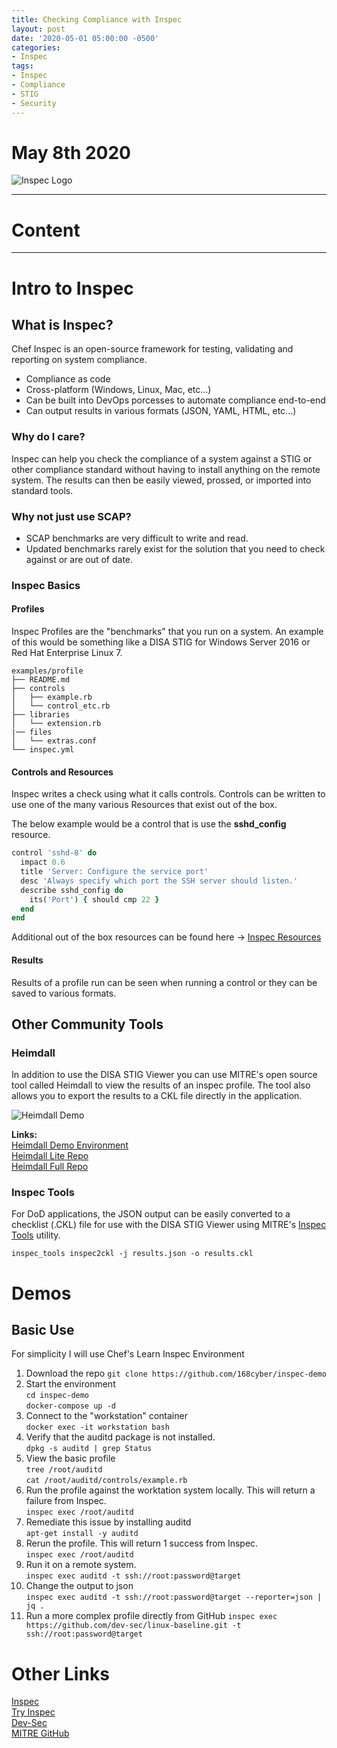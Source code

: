 ```yaml
---
title: Checking Compliance with Inspec
layout: post
date: '2020-05-01 05:00:00 -0500'
categories:
- Inspec
tags:
- Inspec
- Compliance
- STIG
- Security
---
```


# May 8th 2020

![Inspec Logo](https://github.com/inspec/inspec/raw/master/www/source/images/inspec-by-chef-logo.png)

* * *
# Content

***
# Intro to Inspec  

## What is Inspec?  
Chef Inspec is an open-source framework for testing, validating and reporting on system compliance.  

- Compliance as code
- Cross-platform (Windows, Linux, Mac, etc...)
- Can be built into DevOps porcesses to automate compliance end-to-end
- Can output results in various formats (JSON, YAML, HTML, etc...)

### Why do I care?  
Inspec can help you check the compliance of a system against a STIG or other compliance standard without having to install anything on the remote system. The results can then be easily viewed, prossed, or imported into standard tools.

### Why not just use SCAP?  

- SCAP benchmarks are very difficult to write and read.
- Updated benchmarks rarely exist for the solution that you need to check against or are out of date. 

### Inspec Basics  
#### Profiles  
Inspec Profiles are the "benchmarks" that you run on a system. An example of this would be something like a DISA STIG for Windows Server 2016 or Red Hat Enterprise Linux 7.  
``` 
examples/profile
├── README.md
├── controls
│   ├── example.rb
│   └── control_etc.rb
├── libraries
│   └── extension.rb
|── files
│   └── extras.conf
└── inspec.yml
```  

#### Controls and Resources
Inspec writes a check using what it calls controls. Controls can be written to use one of the many various Resources that exist out of the box. 

The below example would be a control that is use the **sshd_config** resource. 

``` ruby
control 'sshd-8' do
  impact 0.6
  title 'Server: Configure the service port'
  desc 'Always specify which port the SSH server should listen.'
  describe sshd_config do
    its('Port') { should cmp 22 }
  end
end
```
Additional out of the box resources can be found here -> [Inspec Resources](https://www.inspec.io/docs/reference/resources/)

#### Results
Results of a profile run can be seen when running a control or they can be saved to various formats. 

## Other Community Tools

### Heimdall
In addition to use the DISA STIG Viewer you can use MITRE's open source tool called Heimdall to view the results of an inspec profile. The tool also allows you to export the results to a CKL file directly in the application.

![Heimdall Demo](https://github.com/mitre/heimdall-lite/raw/master/public/heidmall-lite-2.0-demo-5fps.gif)

**Links:**  
[Heimdall Demo Environment](https://heimdall-demo.mitre.org/)  
[Heimdall Lite Repo](https://github.com/mitre/heimdall-lite)  
[Heimdall Full Repo](https://github.com/mitre/heimdall)  

### Inspec Tools
For DoD applications, the JSON output can be easily converted to a checklist (.CKL) file for use with the DISA STIG Viewer using MITRE's [Inspec Tools](https://inspec-tools.mitre.org/) utility.  

```
inspec_tools inspec2ckl -j results.json -o results.ckl
```

# Demos

## Basic Use
For simplicity I will use Chef's Learn Inspec Environment

1. Download the repo 
`git clone https://github.com/168cyber/inspec-demo`  
2. Start the environment  
`cd inspec-demo`  
`docker-compose up -d`
3. Connect to the "workstation" container  
`docker exec -it workstation bash`
4. Verify that the auditd package is not installed.  
`dpkg -s auditd | grep Status`
5. View the basic profile  
`tree /root/auditd`  
`cat /root/auditd/controls/example.rb`   
6. Run the profile against the worktation system locally. This will return a failure from Inspec.  
`inspec exec /root/auditd`  
7. Remediate this issue by installing auditd  
`apt-get install -y auditd`
8. Rerun the profile. This will return 1 success from Inspec.  
`inspec exec /root/auditd` 
9. Run it on a remote system.  
`inspec exec auditd -t ssh://root:password@target`  
10. Change the output to json  
`inspec exec auditd -t ssh://root:password@target --reporter=json | jq .`
11. Run a more complex profile directly from GitHub
`inspec exec https://github.com/dev-sec/linux-baseline.git -t ssh://root:password@target` 

# Other Links
[Inspec](https://www.inspec.io)  
[Try Inspec](https://learn.chef.io/modules/try-inspec#/)  
[Dev-Sec](https://www.dev-sec.io)  
[MITRE GitHub](https://www.github.com/mitre) 
